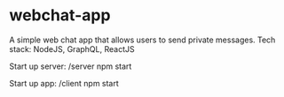 # webchat-app
A simple web chat app that allows users to send private messages. Tech stack: NodeJS, GraphQL, ReactJS

Start up server:
/server npm start

Start up app:
/client npm start
